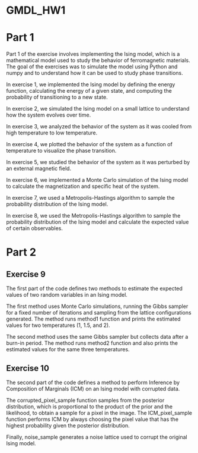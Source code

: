 # GMDL_HW1
# Part 1
Part 1 of the exercise involves implementing the Ising model, which is a mathematical model used to study the behavior of ferromagnetic materials. The goal of the exercises was to simulate the model using Python and numpy and to understand how it can be used to study phase transitions.

In exercise 1, we implemented the Ising model by defining the energy function, calculating the energy of a given state, and computing the probability of transitioning to a new state.

In exercise 2, we simulated the Ising model on a small lattice to understand how the system evolves over time.

In exercise 3, we analyzed the behavior of the system as it was cooled from high temperature to low temperature.

In exercise 4, we plotted the behavior of the system as a function of temperature to visualize the phase transition.

In exercise 5, we studied the behavior of the system as it was perturbed by an external magnetic field.

In exercise 6, we implemented a Monte Carlo simulation of the Ising model to calculate the magnetization and specific heat of the system.

In exercise 7, we used a Metropolis-Hastings algorithm to sample the probability distribution of the Ising model.

In exercise 8, we used the Metropolis-Hastings algorithm to sample the probability distribution of the Ising model and calculate the expected value of certain observables.

# Part 2
## Exercise 9
The first part of the code defines two methods to estimate the expected values of two random variables in an Ising model.

The first method uses Monte Carlo simulations, running the Gibbs sampler for a fixed number of iterations and sampling from the lattice configurations generated. The method runs method1 function and prints the estimated values for two temperatures (1, 1.5, and 2).

The second method uses the same Gibbs sampler but collects data after a burn-in period. The method runs method2 function and also prints the estimated values for the same three temperatures.

## Exercise 10
The second part of the code defines a method to perform Inference by Composition of Marginals (ICM) on an Ising model with corrupted data.

The corrupted_pixel_sample function samples from the posterior distribution, which is proportional to the product of the prior and the likelihood, to obtain a sample for a pixel in the image. The ICM_pixel_sample function performs ICM by always choosing the pixel value that has the highest probability given the posterior distribution.

Finally, noise_sample generates a noise lattice used to corrupt the original Ising model.

